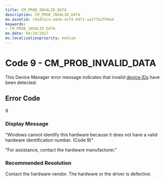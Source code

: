 ```yaml
---
title: CM_PROB_INVALID_DATA
description: CM_PROB_INVALID_DATA
ms.assetid: c9a43ace-e8e6-4cf4-8d71-aa27fb2f09a4
keywords:
- CM_PROB_INVALID_DATA
ms.date: 04/20/2017
ms.localizationpriority: medium
---
```


# Code 9 - CM_PROB_INVALID_DATA

This Device Manager error message indicates that invalid [device IDs](device-ids.md) have been detected.

## Error Code

9

### Display Message

"Windows cannot identify this hardware because it does not have a valid hardware identification number. (Code 9)"

"For assistance, contact the hardware manufacturer."

### Recommended Resolution

Contact the hardware vendor. The hardware or the driver is defective.
